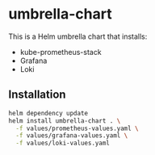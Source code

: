 # umbrella-chart

This is a Helm umbrella chart that installs:

- kube-prometheus-stack
- Grafana
- Loki

## Installation

```bash
helm dependency update
helm install umbrella-chart . \
  -f values/prometheus-values.yaml \
  -f values/grafana-values.yaml \
  -f values/loki-values.yaml
